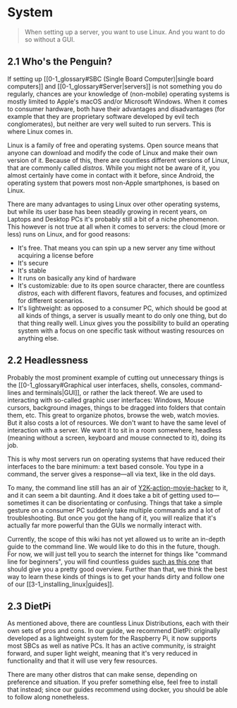 # System

> When setting up a server, you want to use Linux. And you want to do so without a GUI.

## 2.1 Who's the Penguin?

If setting up [[0-1_glossary#SBC (Single Board Computer)|single board computers]] and [[0-1_glossary#Server|servers]] is not something you do regularly, chances are your knowledge of (non-mobile) operating systems is mostly limited to Apple's macOS and/or Microsoft Windows. When it comes to consumer hardware, both have their advantages and disadvantages (for example that they are proprietary software developed by evil tech conglomerates), but neither are very well suited to run servers. This is where Linux comes in.

Linux is a family of free and operating systems. Open source means that anyone can download and modify the code of Linux and make their own version of it. Because of this, there are countless different versions of Linux, that are commonly called *distros*. While you might not be aware of it, you almost certainly have come in contact with it before, since Android, the operating system that powers most non-Apple smartphones, is based on Linux.

There are many advantages to using Linux over other operating systems, but while its user base has been steadily growing in recent years, on Laptops and Desktop PCs it's probably still a bit of a niche phenomenon. This however is not true at all when it comes to servers: the cloud (more or less) runs on Linux, and for good reasons:

- It's free. That means you can spin up a new server any time without acquiring a license before
- It's secure
- It's stable
- It runs on basically any kind of hardware
- It's customizable: due to its open source character, there are countless *distros*, each with different flavors, features and focuses, and optimized for different scenarios.
- It's lightweight: as opposed to a consumer PC, which should be good at all kinds of things, a server is usually meant to do only one thing, but do that thing really well. Linux gives you the possibility to build an operating system with a focus on one specific task without wasting resources on anything else.

## 2.2 Headlessness

Probably the most prominent example of cutting out unnecessary things is the [[0-1_glossary#Graphical user interfaces, shells, consoles, command-lines and terminals|GUI]], or rather the lack thereof. We are used to interacting with so-called graphic user interfaces: Windows, Mouse cursors, background images, things to be dragged into folders that contain them, etc. This great to organize photos, browse the web, watch movies. But it also costs a lot of resources. We don't want to have the same level of interaction with a server. We want it to sit in a room somewhere, headless (meaning without a screen, keyboard and mouse connected to it), doing its job. 

This is why most servers run on operating systems that have reduced their interfaces to the bare minimum: a text based console. You type in a command, the server gives a response—all via text, like in the old days.

To many, the command line still has an air of [Y2K-action-movie-hacker](https://hackertyper.com/) to it, and it can seem a bit daunting. And it does take a bit of getting used to—sometimes it can be disorientating or confusing. Things that take a simple gesture on a consumer PC suddenly take multiple commands and a lot of troubleshooting. But once you got the hang of it, you will realize that it's actually far more powerful than the GUIs we normally interact with.

Currently, the scope of this wiki has not yet allowed us to write an in-depth guide to  the command line. We would like to do this in the future, though. For now, we will just tell you to search the internet for things like "command line for beginners", you will find countless guides [such as this one](https://scrapism.lav.io/intro-to-the-command-line/) that should give you a pretty good overview. Further than that, we think the best way to learn these kinds of things is to get your hands dirty and follow one of our [[3-1_installing_linux|guides]].

## 2.3 DietPi

As mentioned above, there are countless Linux Distributions, each with their own sets of pros and cons. In our guide, we recommend DietPi: originally developed as a lightweight system for the Raspberry Pi, it now supports most SBCs as well as native PCs. It has an active community, is straight forward, and super light weight, meaning that it's very reduced in functionality and that it will use very few resources.

There are many other distros that can make sense, depending on preference and situation. If you prefer something else, feel free to install that instead; since our guides recommend using docker, you should be able to follow along nonetheless.